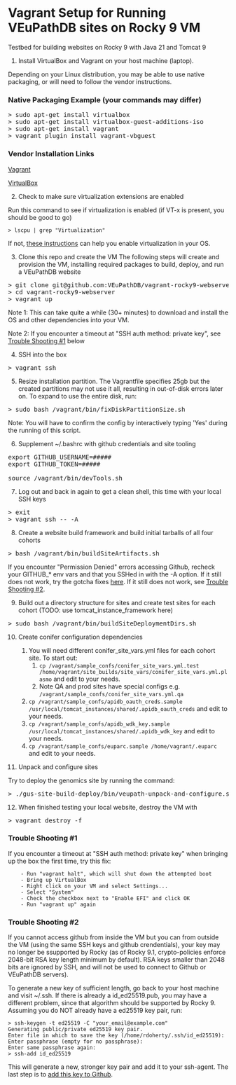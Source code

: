 # Vagrant Setup for Running VEuPathDB sites on Rocky 9 VM
Testbed for building websites on Rocky 9 with Java 21 and Tomcat 9

1. Install VirtualBox and Vagrant on your host machine (laptop).
  
Depending on your Linux distribution, you may be able to use native packaging, or will need to follow the vendor instructions.

### Native Packaging Example (your commands may differ)
<pre>
> sudo apt-get install virtualbox
> sudo apt-get install virtualbox-guest-additions-iso
> sudo apt-get install vagrant
> vagrant plugin install vagrant-vbguest
</pre>

### Vendor Installation Links

[Vagrant](https://developer.hashicorp.com/vagrant/install)

[VirtualBox](https://www.virtualbox.org/wiki/Linux_Downloads)

2. Check to make sure virtualization extensions are enabled

Run this command to see if virtualization is enabled (if VT-x is present, you should be good to go)
```
> lscpu | grep "Virtualization"
```
If not, [these instructions](https://www.geeksforgeeks.org/linux-how-to-detect-if-vt-x-has-been-turned-on-in-the-bios/) can help you enable virtualization in your OS.

3. Clone this repo and create the VM
The following steps will create and provision the VM, installing required packages to build, deploy, and run a VEuPathDB website
<pre>
> git clone git@github.com:VEuPathDB/vagrant-rocky9-webserver.git
> cd vagrant-rocky9-webserver
> vagrant up
</pre>

Note 1: This can take quite a while (30+ minutes) to download and install the OS and other dependencies into your VM.

Note 2: If you encounter a timeout at "SSH auth method: private key", see [Trouble Shooting #1](https://github.com/VEuPathDB/vagrant-rocky9-webserver/edit/main/README.md#trouble-shooting-1) below

4. SSH into the box
<pre>
> vagrant ssh
</pre>

5. Resize installation partition.  The Vagrantfile specifies 25gb but the created partitions may not use it all, resulting in out-of-disk errors later on.  To expand to use the entire disk, run:
<pre>
> sudo bash /vagrant/bin/fixDiskPartitionSize.sh
</pre>
Note: You will have to confirm the config by interactively typing 'Yes' during the running of this script.

6. Supplement ~/.bashrc with github credentials and site tooling
<pre>
export GITHUB_USERNAME=#####
export GITHUB_TOKEN=#####

source /vagrant/bin/devTools.sh
</pre>

7. Log out and back in again to get a clean shell, this time with your local SSH keys
<pre>
> exit
> vagrant ssh -- -A
</pre>

8. Create a website build framework and build initial tarballs of all four cohorts
<pre>
> bash /vagrant/bin/buildSiteArtifacts.sh
</pre>
If you encounter "Permission Denied" errors accessing Github, recheck your GITHUB_* env vars and that you SSHed in with the -A option.  If it still does not work, try the gotcha fixes [here](https://veupathdb.atlassian.net/wiki/spaces/TECH/pages/108560402/Deploy+Containerized+Services+for+Local+Development#Gotchas-around-SSH-Agent).  If it still does not work, see [Trouble Shooting #2](https://github.com/VEuPathDB/vagrant-rocky9-webserver/edit/main/README.md#trouble-shooting-2).

9. Build out a directory structure for sites and create test sites for each cohort (TODO: use tomcat_instance_framework here)
<pre>
> sudo bash /vagrant/bin/buildSiteDeploymentDirs.sh
</pre>

10. Create conifer configuration dependencies

    1. You will need different conifer_site_vars.yml files for each cohort site.  To start out:
        1. `cp /vagrant/sample_confs/conifer_site_vars.yml.test /home/vagrant/site_builds/site_vars/conifer_site_vars.yml.plasmo` and edit to your needs.
        2. Note QA and prod sites have special configs e.g. `/vagrant/sample_confs/conifer_site_vars.yml.qa`
    3. `cp /vagrant/sample_confs/apidb_oauth_creds.sample /usr/local/tomcat_instances/shared/.apidb_oauth_creds` and edit to your needs.
    4. `cp /vagrant/sample_confs/apidb_wdk_key.sample /usr/local/tomcat_instances/shared/.apidb_wdk_key` and edit to your needs.
    5. `cp /vagrant/sample_confs/euparc.sample /home/vagrant/.euparc` and edit to your needs.
 
11. Unpack and configure sites

Try to deploy the genomics site by running the command:
<pre>
> ./gus-site-build-deploy/bin/veupath-unpack-and-configure.sh ~/site_builds/build/api/ApiCommonPresenters_*.tar.gz /var/www/test.plasmodb.org site_vars/conifer_site_vars.yml.plasmo
</pre>

12. When finished testing your local website, destroy the VM with
<pre>
> vagrant destroy -f
</pre>

### Trouble Shooting #1

If you encounter a timeout at "SSH auth method: private key" when bringing up the box the first time, try this fix:
```
    - Run "vagrant halt", which will shut down the attempted boot
    - Bring up VirtualBox
    - Right click on your VM and select Settings...
    - Select "System"
    - Check the checkbox next to "Enable EFI" and click OK
    - Run "vagrant up" again
```

### Trouble Shooting #2

If you cannot access github from inside the VM but you can from outside the VM (using the same SSH keys and github crendentials), your key may no longer be ssupported by Rocky (as of Rocky 9.1, crypto-policies enforce 2048-bit RSA key length minimum by default).  RSA keys smaller than 2048 bits are ignored by SSH, and will not be used to connect to Github or VEuPathDB servers).

To generate a new key of sufficient length, go back to your host machine and visit ~/.ssh.  If there is already a id_ed25519.pub, you may have a different problem, since that algorithm should be supported by Rocky 9.  Assuming you do NOT already have a ed25519 key pair, run:
```
> ssh-keygen -t ed25519 -C "your_email@example.com"
Generating public/private ed25519 key pair.
Enter file in which to save the key (/home/rdoherty/.ssh/id_ed25519):
Enter passphrase (empty for no passphrase): 
Enter same passphrase again:
> ssh-add id_ed25519
```
This will generate a new, stronger key pair and add it to your ssh-agent.  The last step is to [add this key to Github](https://docs.github.com/en/authentication/connecting-to-github-with-ssh/adding-a-new-ssh-key-to-your-github-account).
